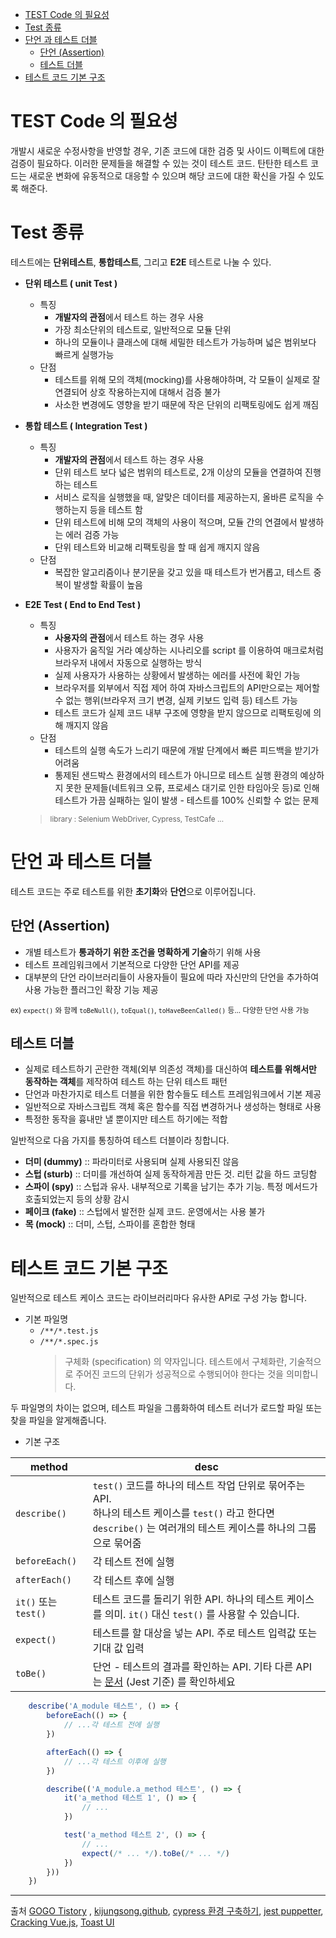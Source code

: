 - [TEST Code 의 필요성](#test-code-의-필요성)
- [Test 종류](#test-종류)
- [단언 과 테스트 더블](#단언-과-테스트-더블)
  - [단언 (Assertion)](#단언-assertion)
  - [테스트 더블](#테스트-더블)
- [테스트 코드 기본 구조](#테스트-코드-기본-구조)

# TEST Code 의 필요성

개발시 새로운 수정사항을 반영할 경우, 기존 코드에 대한 검증 및 사이드 이펙트에 대한 검증이 필요하다. 이러한 문제들을 해결할 수 있는 것이 테스트 코드. 탄탄한 테스트 코드는 새로운 변화에 유동적으로 대응할 수 있으며 해당 코드에 대한 확신을 가질 수 있도록 해준다.

# Test 종류

테스트에는 **단위테스트**, **통합테스트**, 그리고 **E2E** 테스트로 나눌 수 있다.

* **단위 테스트 ( unit Test )**
  * 특징
    * **개발자의 관점**에서 테스트 하는 경우 사용
    * 가장 최소단위의 테스트로, 일반적으로 모듈 단위
    * 하나의 모듈이나 클래스에 대해 세밀한 테스트가 가능하며 넓은 범위보다 빠르게 실행가능
  * 단점
    * 테스트를 위해 모의 객체(mocking)를 사용해야하며, 각 모듈이 실제로 잘 연결되어 상호 작용하는지에 대해서 검증 불가
    * 사소한 변경에도 영향을 받기 때문에 작은 단위의 리팩토링에도 쉽게 깨짐
  
* **통합 테스트 ( Integration Test )**
  * 특징
    * **개발자의 관점**에서 테스트 하는 경우 사용
    * 단위 테스트 보다 넓은 범위의 테스트로, 2개 이상의 모듈을 연결하여 진행하는 테스트
    * 서비스 로직을 실행했을 때, 알맞은 데이터를 제공하는지, 올바른 로직을 수행하는지 등을 테스트 함
    * 단위 테스트에 비해 모의 객체의 사용이 적으며, 모듈 간의 연결에서 발생하는 에러 검증 가능
    * 단위 테스트와 비교해 리팩토링을 할 때 쉽게 깨지지 않음
  * 단점
    * 복잡한 알고리즘이나 분기문을 갖고 있을 때 테스트가 번거롭고, 테스트 중복이 발생할 확률이 높음

* **E2E Test ( End to End Test )** 
  * 특징
    * **사용자의 관점**에서 테스트 하는 경우 사용
    * 사용자가 움직일 거라 예상하는 시나리오를 script 를 이용하여 매크로처럼 브라우저 내에서 자동으로 실행하는 방식
    * 실제 사용자가 사용하는 상황에서 발생하는 에러를 사전에 확인 가능
    * 브라우저를 외부에서 직접 제어 하여 자바스크립트의 API만으로는 제어할 수 없는 행위(브라우저 크기 변경, 실제 키보드 입력 등) 테스트 가능
    * 테스트 코드가 실제 코드 내부 구조에 영향을 받지 않으므로 리팩토링에 의해 깨지지 않음
  * 단점
    * 테스트의 실행 속도가 느리기 때문에 개발 단계에서 빠른 피드백을 받기가 어려움
    * 통제된 샌드박스 환경에서의 테스트가 아니므로 테스트 실행 환경의 예상하지 못한 문제들(네트워크 오류, 프로세스 대기로 인한 타임아웃 등)로 인해 테스트가 가끔 실패하는 일이 발생 - 테스트를 100% 신뢰할 수 없는 문제
  > <small>library : Selenium WebDriver, Cypress, TestCafe ...</small>

# 단언 과 테스트 더블

테스트 코드는 주로 테스트를 위한 **초기화**와 **단언**으로 이루어집니다.

## 단언 (Assertion)

* 개별 테스트가 **통과하기 위한 조건을 명확하게 기술**하기 위해 사용
* 테스트 프레임워크에서 기본적으로 다양한 단언 API를 제공
* 대부분의 단언 라이브러리들이 사용자들이 필요에 따라 자신만의 단언을 추가하여 사용 가능한 플러그인 확장 기능 제공

<small>ex) `expect()` 와 함께 `toBeNull()`, `toEqual()`, `toHaveBeenCalled()` 등... 다양한 단언 사용 가능</small>


## 테스트 더블


* 실제로 테스트하기 곤란한 객체(외부 의존성 객체)를 대신하여 **테스트를 위해서만 동작하는 객체**를 제작하여 테스트 하는 단위 테스트 패턴
* 단언과 마찬가지로 테스트 더블을 위한 함수들도 테스트 프레임워크에서 기본 제공
* 일반적으로 자바스크립트 객체 혹은 함수를 직접 변경하거나 생성하는 형태로 사용
* 특정한 동작을 흉내만 낼 뿐이지만 테스트 하기에는 적합
 
일반적으로 다음 가지를 통칭하여 테스트 더블이라 칭합니다.

* **더미 (dummy)** :: 파라미터로 사용되며 실제 사용되진 않음
* **스텁 (sturb)** :: 더미를 개선하여 실제 동작하게끔 만든 것. 리턴 값을 하드 코딩함
* **스파이 (spy)** :: 스텁과 유사. 내부적으로 기록을 남기는 추가 기능. 특정 메서드가 호출되었는지 등의 상황 감시
* **페이크 (fake)** :: 스텁에서 발전한 실제 코드. 운영에서는 사용 불가
* **목 (mock)** :: 더미, 스텁, 스파이를 혼합한 형태


# 테스트 코드 기본 구조

일반적으로 테스트 케이스 코드는 라이브러리마다 유사한 API로 구성 가능 합니다.

* 기본 파일명
  * `/**/*.test.js`
  * `/**/*.spec.js`
    > 구체화 (specification) 의 약자입니다. 테스트에서 구체화란, 기술적으로 주어진 코드의 단위가 성공적으로 수행되어야 한다는 것을 의미합니다.

두 파일명의 차이는 없으며, 테스트 파일을 그룹화하여 테스트 러너가 로드할 파일 또는 찾을 파일을 알게해줍니다.

* 기본 구조

| method               | desc                                                                                                                                                                   |
| -------------------- | ---------------------------------------------------------------------------------------------------------------------------------------------------------------------- |
| `describe()`         | `test()` 코드를 하나의 테스트 작업 단위로 묶어주는 API.<br>하나의 테스트 케이스를 `test()` 라고 한다면 `describe()` 는 여러개의 테스트 케이스를 하나의 그룹으로 묶어줌 |
| `beforeEach()`       | 각 테스트 전에 실행                                                                                                                                                    |
| `afterEach()`        | 각 테스트 후에 실행                                                                                                                                                    |
| `it()` 또는 `test()` | 테스트 코드를 돌리기 위한 API. 하나의 테스트 케이스를 의미. `it()` 대신 `test()` 를 사용할 수 있습니다.                                                                |
| `expect()`           | 테스트를 할 대상을 넣는 API. 주로 테스트 입력값 또는 기대 값 입력                                                                                                      |
| `toBe()`             | 단언 - 테스트의 결과를 확인하는 API. 기타 다른 API 는 [문서](https://jestjs.io/docs/api) (Jest 기준) 를 확인하세요|


```js 
    describe('A_module 테스트', () => {
        beforeEach(() => {
            // ...각 테스트 전에 실행
        })

        afterEach(() => {
            // ...각 테스트 이후에 실행
        })

        describe(('A_module.a_method 테스트', () => {
            it('a_method 테스트 1', () => {
                // ...
            })

            test('a_method 테스트 2', () => {
                // ...
                expect(/* ... */).toBe(/* ... */)
            })
        }))
    })
```

-------------
출처
[GOGO Tistory](https://gogomalibu.tistory.com/138) , 
[kijungsong.github](https://kijungsong.github.io/2020/04/15/javascript-test-jasmine/), 
[cypress 환경 구축하기](https://class101.dev/ko/blog/2020/06/24/han/),
[jest puppetter](https://www.loginradius.com/blog/async/e2e-testing-with-jest-puppeteer/),
[Cracking Vue.js](https://joshua1988.github.io/vue-camp/testing/jest-testing.html#jest-api),
[Toast UI](https://ui.toast.com/fe-guide/ko_TEST#%EC%9E%90%EB%B0%94%EC%8A%A4%ED%81%AC%EB%A6%BD%ED%8A%B8-%ED%85%8C%EC%8A%A4%ED%8A%B8-%EB%8F%84%EA%B5%AC)
